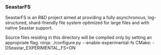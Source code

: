 ### SeastarFS ###

SeastarFS is an R&D project aimed at providing a fully asynchronous,
log-structured, shard-friendly file system optimized for large files
and with native Seastar support.

Source files residing in this directory will be compiled only
by setting an appropriate flag.
ninja: ./configure.py --enable-experimental-fs
CMake: -DSeastar\_EXPERIMENTAL\_FS=ON
